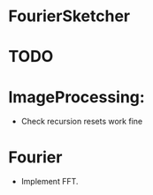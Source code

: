 # FourierSketcher

# TODO
# ImageProcessing:
- Check recursion resets work fine

# Fourier
- Implement FFT.
